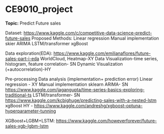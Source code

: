 # CE9010_project
**Topic:** Predict Future sales

Dataset: https://www.kaggle.com/c/competitive-data-science-predict-future-sales
Proposed Methods:
Linear regression
Manual implementation
skier
ARIMA
LSTM/transformer
xgBoost

Data exploration(EDA):
https://www.kaggle.com/emilianaflores/future-sales-part-i-eda 
WorldCloud, Heatmap-XY 
Data Visualization-time series, histogram, feature correlation- SN
Dynamic Visualization (+autocorrelation)-HY


Pre-processing
Data analysis (implementation+ prediction error)
Linear regression - XY
Manual implementation
sklearn
ARIMA- SN https://www.kaggle.com/jagangupta/time-series-basics-exploring-traditional-ts
LSTM/transformer- SN 
https://www.kaggle.com/kcbighuge/predicting-sales-with-a-nested-lstm
xgBoost HY -
https://www.kaggle.com/andreshg/xgboost-optuna-hyperparameter-tunning

XGBoost+LGBM+LSTM: https://www.kaggle.com/howeverforever/future-sales-xgb-lgbm-lstm
